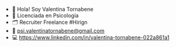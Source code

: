 - 👋 Hola! Soy Valentina Tornabene
- 🌱 Licenciada en Psicología 
- 🗂️ Recruiter Freelance #Hirign
- 📩 psi.valentinatornabene@gmail.com
- 💻 https://www.linkedin.com/in/valentina-tornabene-022a861a1 

<!---
Valentina-Tornabene/Valentina-Tornabene is a ✨ special ✨ repository because its `README.md` (this file) appears on your GitHub profile.
You can click the Preview link to take a look at your changes.
--->
